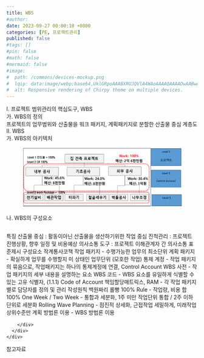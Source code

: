```yaml
---
title: WBS
#author: 
date: 2023-09-27 00:00:10 +0800
categories: [PE, 프로젝트관리]
published: false
#tags: []
#pin: false
#math: false
#mermaid: false
#image:
#  path: /commons/devices-mockup.png
#  lqip: data:image/webp;base64,UklGRpoAAABXRUJQVlA4WAoAAAAQAAAADwAABwAAQUxQSDIAAAARL0AmbZurmr57yyIiqE8oiG0bejIYEQTgqiDA9vqnsUSI6H+oAERp2HZ65qP/VIAWAFZQOCBCAAAA8AEAnQEqEAAIAAVAfCWkAALp8sF8rgRgAP7o9FDvMCkMde9PK7euH5M1m6VWoDXf2FkP3BqV0ZYbO6NA/VFIAAAA
#  alt: Responsive rendering of Chirpy theme on multiple devices.
---
```


<div class="post-wrap">
  <div class="para">
    <div class="para-title">
      I. 프로젝트 범위관리의 핵심도구, WBS
    </div>
    <div class="para-cntnt">
      <div class="para">
        <div class="para-title">
          가. WBS의 정의
        </div>
        <div class="para-cntnt">
            프로젝트의 업무범위와 산출물을 워크 패키지, 계획패키지로 분할한 산출물 중심 계층도
        </div>
      </div>
    </div>
  </div>
  
  <div class="para">
    <div class="para-title">
      II. WBS
    </div>
    <div class="para-cntnt">
      <div class="para">
        <div class="para-title">
          가. WBS의 아키텍처
        </div>
        <div class="para-cntnt">
          <figure class="post-figure">
            <img src="/assets/img/posts/WBS.png" alt="WBS">
<!--            <figcaption>Source: Unveiling the Metaverse: Exploring Emerging Trends, Multifaceted Perspectives, and Future Challenges</figcaption>-->
          </figure>
        </div>
      </div>
      <div class="para">
        <div class="para-title">
          나. WBS의 구성요소
        </div>
        <div class="para-cntnt">
          <table class="post-table">
          </table>
          특징
  산출물 중심 : 활동이아닌 산출물을 생산하기위한 작업 중심
  진척관리 : 프로젝트 진행상황, 향후 일정 및 비용예상
  의사소통 도구 : 프로젝트 이해관계자 간 의사소통 표준제시
구성요소 작계통사코책
  작업 패키지 - 수행가능한 업무의 최소단위
  계획 패키지 - 확실하게 업무를 수행할지 미 상태인 업무단위 (모호한 작업)
  통제 계정 - 작업 패키지의 묶음으로, 작업패키지는 하나의 통제계정에 연결, Control Account
  WBS 사전 - 작업 패키지의 세부 내용을 설명하는 요소
  WBS 코드 - WBS 요소를 유일하게 식별할 수 있는 고유 식별자, (1.1.1) Code of Account
  책임할당매트릭스, RAM - 각 작업 패키지 별로 담당자를 정의 및 관리
작성원칙 백원짜리 롤빵
  100% Rule - 작업량, 비용 합 100%
  One Week / Two Week - 통합과 세분화, 1주 미만 작업단위 통합 / 2주 이하 단위로 세분화
  Rolling Wave Planning - 점진적 상세화, 근접작업 세밀하게, 미래작업 상위수준만 계획
  방법론 이용 - WBS 방법론 이용

        </div>
      </div>
    </div>
  </div>

  <div class="refr-wrap">
    <div class="refr-title">
        참고자료
    </div>
    <ol class="refr-list">
    <!--    <li>(나현식, 최대선) <a target="_blank" href="https://scienceon.kisti.re.kr/commons/util/originalView.do?cn=JAKO202225948430499&oCn=JAKO202225948430499&dbt=JAKO&journal=NJOU00291864">메타버스 보안 위협 요소 및 대응 방안 검토</a></li>-->
    <!--    <li>(M. Uddin, S. Manickam, H. Ullah, M. Obaidat and A. Dandoush) <a target="_blank" href="https://ieeexplore.ieee.org/abstract/document/10138386">Unveiling the Metaverse: Exploring Emerging Trends, Multifaceted Perspectives, and Future Challenges</a></li>-->
    </ol>
  </div>
</div>
